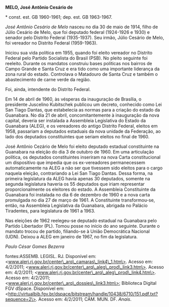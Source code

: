 **MELO, José Antônio Cesário de**

\* const. est. GB 1960-1961; dep. est. GB 1963-1967.

*José Antônio Cesário de Melo* nasceu no dia 30 de maio de 1914, filho
de Júlio Cesário de Melo, que foi deputado federal (1924-1926 e 1930) e
senador pelo Distrito Federal (1935-1937). Seu irmão, Júlio Cesário de
Melo, foi vereador no Distrito Federal (1959-1963).

Iniciou sua vida política em 1955, quando foi eleito vereador no
Distrito Federal pelo Partido Socialista do Brasil (PSB). No pleito
seguinte foi reeleito. Durante os mandatos construiu bases políticas nos
bairros de Campo Grande e Santa Cruz e era tido como uma importante
liderança da zona rural do estado. Controlava o Matadouro de Santa Cruz
e também o abastecimento de carne verde da região.

Foi, ainda, intendente do Distrito Federal.

Em 14 de abril de 1960, às vésperas da inauguração de Brasília, o
presidente Juscelino Kubitschek publicou um decreto, conhecido como Lei
San Tiago Dantas, que estabelecia as normas para a criação do estado da
Guanabara. No dia 21 de abril, concomitantemente à inauguração da nova
capital, deveria ser instalada a Assembleia Legislativa do Estado da
Guanabara (ALEG), e os vereadores do antigo Distrito Federal, eleitos em
1958, passariam a deputados estaduais da nova unidade da Federação, ao
lado dos deputados constituintes que seriam eleitos no final de 1960.

José Antônio Cezário de Melo foi eleito deputado estadual constituinte
na Guanabara na eleição do dia 3 de outubro de 1960. Em uma articulação
política, os deputados constituintes inseriram na nova Carta
constitucional um dispositivo que impedia que os ex-vereadores
permanecessem automaticamente na ALEG a não ser que tivessem sido
eleitos para o cargo naquela eleição, contrariando a Lei San Tiago
Dantas. Dessa forma, na primeira legislatura da ALEG havia apenas 30
deputados, somente na segunda legislatura haveria os 55 deputados que
iriam representar proporcionalmente os eleitores do estado. A Assembleia
Constituinte da Guanabara foi instalada no dia 6 de dezembro de 1960 e a
nova carta promulgada no dia 27 de março de 1961. A Constituinte
transformou-se, então, na Assembleia Legislativa da Guanabara, abrigada
no Palácio Tiradentes, para legislatura de 1961 a 1963.

Nas eleições de 1962 reelegeu-se deputado estadual na Guanabara pelo
Partido Libertador (PL). Tomou posse no início do ano seguinte. Durante
o mandato trocou de partido, filiando-se à União Democrática Nacional
(UDN). Deixou a ALEG em janeiro de 1967, no fim da legislatura.

*Paulo César Gomes Bezerra*

fontes:ASSEMB. LEGISL. RJ. Disponível em:
\<www.alerj.rj.gov.br/center\_arq\_camaras\_link4\_1.htm\>. Acesso em:
4/2/2011; \<www.alerj.rj.gov.br/center\_arq\_aleg\_prod\_link3.htm\>.
Acesso em: 4/2/2011;
\<www.alerj.rj.gov.br/center\_arq\_aleg\_prod\_link4.htm\>. Acesso em:
4/2/2011; \<www.alerj.rj.gov.br/center\_arq\_dossies\_link3.htm\>;
Biblioteca Digital FGV dSpace. Disponível em:
\<http://virtualbib.fgv.br/dspace/bitstream/handle/10438/6710/151.pdf.txt?sequence=2\>.
Acesso em: 4/2/2011; CÂM. MUN. DF. *Anais*.

